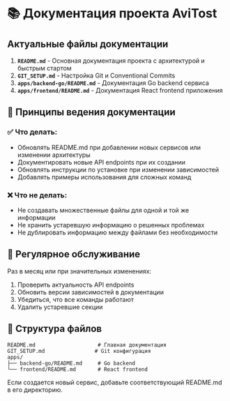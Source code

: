 # 📚 Документация проекта AviTost

## Актуальные файлы документации

1. **`README.md`** - Основная документация проекта с архитектурой и быстрым стартом
2. **`GIT_SETUP.md`** - Настройка Git и Conventional Commits
3. **`apps/backend-go/README.md`** - Документация Go backend сервиса
4. **`apps/frontend/README.md`** - Документация React frontend приложения

## 📝 Принципы ведения документации

### ✅ Что делать:

- Обновлять README.md при добавлении новых сервисов или изменении архитектуры
- Документировать новые API endpoints при их создании
- Обновлять инструкции по установке при изменении зависимостей
- Добавлять примеры использования для сложных команд

### ❌ Что не делать:

- Не создавать множественные файлы для одной и той же информации
- Не хранить устаревшую информацию о решенных проблемах
- Не дублировать информацию между файлами без необходимости

## 🔄 Регулярное обслуживание

Раз в месяц или при значительных изменениях:

1. Проверить актуальность API endpoints
2. Обновить версии зависимостей в документации
3. Убедиться, что все команды работают
4. Удалить устаревшие секции

## 📁 Структура файлов

```
README.md                    # Главная документация
GIT_SETUP.md                # Git конфигурация
apps/
├── backend-go/README.md     # Go backend
└── frontend/README.md       # React frontend
```

Если создается новый сервис, добавьте соответствующий README.md в его директорию.
